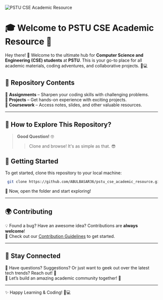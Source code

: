 ![PSTU CSE Academic Resource](https://media0.giphy.com/media/v1.Y2lkPTc5MGI3NjExMHBkbHAzdWluemIwZ2c5NmdoNHEzbnJ0bnpmdWxjdXVqN2l2aGs1NiZlcD12MV9pbnRlcm5hbF9naWZfYnlfaWQmY3Q9Zw/bGgsc5mWoryfgKBx1u/giphy.gif)

# 🎓 Welcome to **PSTU CSE Academic Resource** 🚀

Hey there! 👋 Welcome to the ultimate hub for **Computer Science and Engineering (CSE) students** at **PSTU**. This is your go-to place for all academic materials, coding adventures, and collaborative projects. 🚀💻

## 📂 Repository Contents

🔹 **Assignments** – Sharpen your coding skills with challenging problems.  
🔹 **Projects** – Get hands-on experience with exciting projects.  
🔹 **Coursework** – Access notes, slides, and other valuable resources.  

---

## 🧐 How to Explore This Repository?

> **Good Question!** 🤓
> > Clone and browse! It's as simple as that. 😎

## 🚀 Getting Started

To get started, clone this repository to your local machine:

```bash
 git clone https://github.com/ABULBASAR36/pstu_cse_academic_resource.git
```

📂 Now, open the folder and start exploring!

---

## 🌍 Contributing

💡 Found a bug? Have an awesome idea? Contributions are **always welcome**!  
📜 Check out our [Contribution Guidelines](CONTRIBUTING.md) to get started.

---

## 💌 Stay Connected

📩 Have questions? Suggestions? Or just want to geek out over the latest tech trends? Reach out! 🚀  
📢 Let’s build an amazing academic community together! 🌟

---

✨ Happy Learning & Coding! 🚀💻
